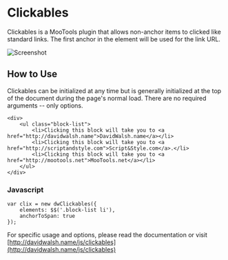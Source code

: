 Clickables
=========

Clickables is a MooTools plugin that allows non-anchor items to clicked like standard links.  The first anchor in the element will be used for the link URL.

![Screenshot](http://davidwalsh.name/dw-content/clickables.png)


How to Use
----------

Clickables can be initialized at any time but is generally initialized at the top of the document during the page's normal load.  There are no required arguments -- only options.
	
	<div>
		<ul class="block-list">
			<li>Clicking this block will take you to <a href="http://davidwalsh.name">DavidWalsh.name</a></li>
			<li>Clicking this block will take you to <a href="http://scriptandstyle.com">Script&Style.com</a>.</li>
			<li>Clicking this block will take you to <a href="http://mootools.net">MooTools.net</a></li>
		</ul>
	</div>
	
### Javascript
	var clix = new dwClickables({
		elements: $$('.block-list li'),
		anchorToSpan: true
	});	

For specific usage and options, please read the documentation or visit [http://davidwalsh.name/js/clickables](http://davidwalsh.name/js/clickables)